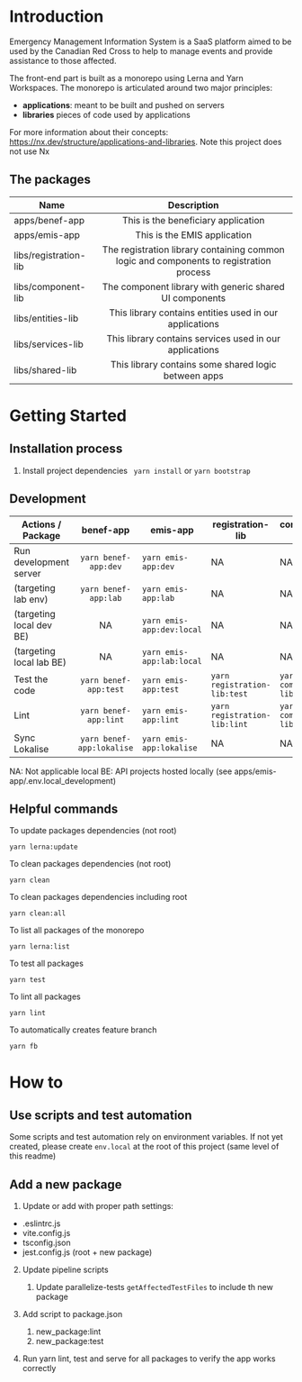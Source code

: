 # Introduction
Emergency Management Information System is a SaaS platform aimed to be used by the Canadian
Red Cross to help to manage events and provide assistance to those affected.

The front-end part is built as a monorepo using Lerna and Yarn Workspaces. The monorepo is articulated around two major principles:
- **applications**: meant to be built and pushed on servers
- **libraries** pieces of code used by applications

For more information about their concepts: https://nx.dev/structure/applications-and-libraries. Note this project does not use Nx

## The packages

| Name                  |                                       Description                                       |
|-----------------------|:---------------------------------------------------------------------------------------:|
| apps/benef-app        |                           This is the beneficiary application                           |
| apps/emis-app         |                              This is the EMIS application                               | 
| libs/registration-lib | The registration library containing common logic and components to registration process | 
| libs/component-lib    |                 The component library with generic shared UI components                 | 
| libs/entities-lib     |                 This library contains entities used in our applications                 | 
| libs/services-lib     |                 This library contains services used in our applications                 | 
| libs/shared-lib       |                  This library contains some shared logic between apps                   | 


# Getting Started
## Installation process

1. Install project dependencies
``` yarn install``` or ```yarn bootstrap```

## Development

| Actions / Package         |           benef-app           | emis-app                      | registration-lib                 | component-lib                 | entities-lib                 |
|---------------------------|:-----------------------------:|-------------------------------|----------------------------------|-------------------------------|------------------------------|
| Run development server    | ```yarn benef-app:dev```      | ```yarn emis-app:dev```       | NA                               | NA                            | NA                           |
|  (targeting lab env)      | ```yarn benef-app:lab```      | ```yarn emis-app:lab```       | NA                               | NA                            | NA                           |
|  (targeting local dev BE) | NA                            | ```yarn emis-app:dev:local``` | NA                               | NA                            | NA                           |
|  (targeting local lab BE) | NA                            | ```yarn emis-app:lab:local``` | NA                               | NA                            | NA                           |
| Test the code             | ```yarn benef-app:test```     | ```yarn emis-app:test```      | ```yarn registration-lib:test``` | ```yarn component-lib:test``` | ```yarn entities-lib:test``` | 
| Lint                      | ```yarn benef-app:lint```     | ```yarn emis-app:lint```      | ```yarn registration-lib:lint``` | ```yarn component-lib:lint``` | ```yarn entities-lib:lint``` | 
| Sync Lokalise             | ```yarn benef-app:lokalise``` | ```yarn emis-app:lokalise```  | NA                               | NA                            | NA                           | 

NA: Not applicable
local BE: API projects hosted locally (see apps/emis-app/.env.local_development)

## Helpful commands

To update packages dependencies (not root)
```
yarn lerna:update
```

To clean packages dependencies (not root)
```
yarn clean
```

To clean packages dependencies including root
```
yarn clean:all
```

To list all packages of the monorepo
```
yarn lerna:list
```

To test all packages
```
yarn test
```

To lint all packages
```
yarn lint
```

To automatically creates feature branch
```
yarn fb
```

# How to

## Use scripts and test automation

Some scripts and test automation rely on environment variables. 
If not yet created, please create ``env.local`` at the root of this project (same level of this readme)
## Add a new package

1) Update or add with proper path settings:
- .eslintrc.js
- vite.config.js
- tsconfig.json
- jest.config.js (root + new package)

2) Update pipeline scripts
   1) Update parallelize-tests `getAffectedTestFiles` to include th new package

3) Add script to package.json
   1) new_package:lint
   3) new_package:test

4) Run yarn lint, test and serve for all packages to verify the app works correctly
